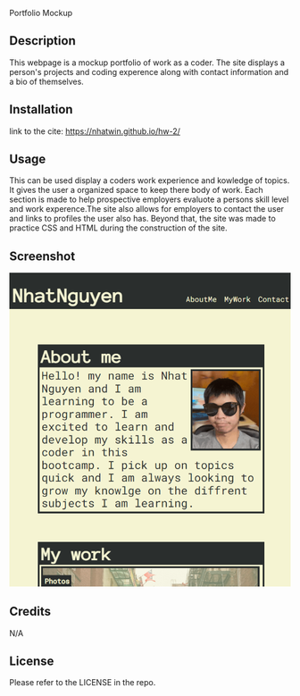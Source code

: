  Portfolio Mockup

## Description

This webpage is a mockup portfolio of work as a coder. The site displays a person's projects and coding experence along with contact information and a bio of themselves.
## Installation

link to the cite: https://nhatwin.github.io/hw-2/

## Usage

This can be used display a coders work experience and kowledge of topics. It gives the user a organized space to keep there body of work. Each section is made to help prospective employers evaluote a persons skill level and work experence.The site also allows for employers to contact the user and links to profiles the user also has. Beyond that, the site was made to practice CSS and HTML during the construction of the site.

## Screenshot

![screemshot of website](./src/assets/Screenshot.png)

## Credits

N/A

## License

Please refer to the LICENSE in the repo.